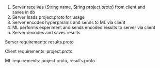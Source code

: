1. Server receives {String name, String project.proto} from client and saves in db
1. Server loads project.proto for usage
1. Server encodes hyperparams and sends to ML via client
1. ML performs experiment and sends encoded results to server via client
1. Server decodes and saves results

Server requirements: results.proto

Client requirements: project.proto

ML requirements: project.proto, results.proto
